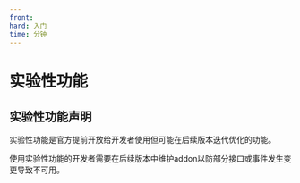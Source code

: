 ```yaml
---
front:
hard: 入门
time: 分钟
---
```


# <span id="实验性功能"></span>实验性功能

## 实验性功能声明

实验性功能是官方提前开放给开发者使用但可能在后续版本迭代优化的功能。

使用实验性功能的开发者需要在后续版本中维护addon以防部分接口或事件发生变更导致不可用。

